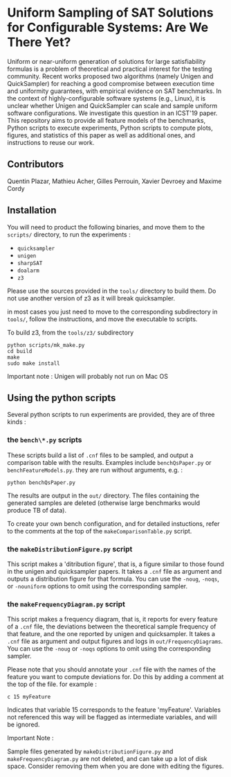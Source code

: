 # Uniform Sampling of SAT Solutions for Configurable Systems: Are We There Yet?

Uniform or near-uniform generation of solutions for large satisfiability formulas is a problem of theoretical and practical interest for the testing community. Recent works proposed two algorithms (namely Unigen and QuickSampler) for reaching a good compromise between execution time and uniformity guarantees, with empirical evidence on SAT benchmarks. 
In the context of highly-configurable software systems (e.g., Linux), it is unclear whether Unigen and QuickSampler can scale and sample uniform software configurations. We investigate this question in an ICST'19 paper.  
 This repository aims to provide all feature models of the benchmarks, Python scripts to execute experiments, Python scripts to compute plots, figures, and statistics of this paper as well as additional ones, and instructions to reuse our work. 

## Contributors 

Quentin Plazar, Mathieu Acher, Gilles Perrouin, Xavier Devroey and Maxime Cordy

## Installation

You will need to product the following binaries, and move them to the `scripts/` directory, to run the experiments :

- `quicksampler`
- `unigen`
- `sharpSAT`
- `doalarm`
- `z3`

Please use the sources provided in the `tools/` directory to build them. Do not use another version of z3 as it will break quicksampler.

in most cases you just need to move to the corresponding subdirectory in `tools/`, follow the instructions, and move the executable to scripts.

To build z3, from the `tools/z3/` subdirectory

```
python scripts/mk_make.py
cd build
make
sudo make install
```

Important note : Unigen will probably not run on Mac OS

## Using the python scripts

Several python scripts to run experiments are provided, they are of three kinds :

### the `bench\*.py` scripts

These scripts build a list of `.cnf` files to be sampled, and output a comparison table with the results. Examples include `benchQsPaper.py` or `benchFeatureModels.py`. they are run without arguments, e.g. :

```
python benchQsPaper.py
```

The results are output in the `out/` directory. The files containing the generated samples are deleted (otherwise large benchmarks would produce TB of data).

To create your own bench configuration, and for detailed instuctions, refer to the comments at the top of the `makeComparisonTable.py` script.

### the `makeDistributionFigure.py` script

This script makes a 'ditribution figure', that is, a figure similar to those found in the unigen and quicksampler papers. It takes a `.cnf` file as argument and outputs a distribution figure for that formula. You can use the `-noug`, `-noqs`, or `-nouniform` options to omit using the corresponding sampler.

### the `makeFrequencyDiagram.py` script

This script makes a frequency diagram, that is, it reports for every feature of a `.cnf` file, the deviations between the theoretical sample frequency of that feature, and the one reported by unigen and quicksampler. It takes a `.cnf` file as argument and output figures and logs in `out/FrequencyDiagrams`. You can use the `-noug` or `-noqs` options to omit using the corresponding sampler.

Please note that you should annotate your `.cnf` file with the names of the feature you want to compute deviations for. Do this by adding a comment at the top of the file. for example :

```
c 15 myFeature
```

Indicates that variable 15 corresponds to the feature 'myFeature'. Variables not referenced this way will be flagged as intermediate variables, and will be ignored. 

Important Note :

Sample files generated by `makeDistributionFigure.py` and `makeFrequencyDiagram.py` are not deleted, and can take up a lot of disk space. Consider removing them when you are done with editing the figures.
